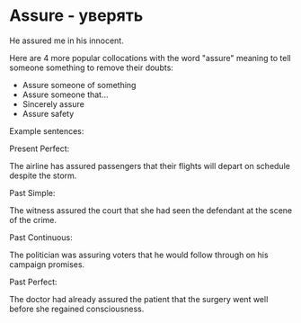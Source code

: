 # Assure - уверять




He assured me in his innocent.

Here are 4 more popular collocations with the word "assure" meaning to tell someone something to remove their doubts:

- Assure someone of something
- Assure someone that...
- Sincerely assure
- Assure safety

Example sentences:

Present Perfect:

The airline has assured passengers that their flights will depart on schedule despite the storm.

Past Simple:

The witness assured the court that she had seen the defendant at the scene of the crime.

Past Continuous:

The politician was assuring voters that he would follow through on his campaign promises.

Past Perfect:

The doctor had already assured the patient that the surgery went well before she regained consciousness.